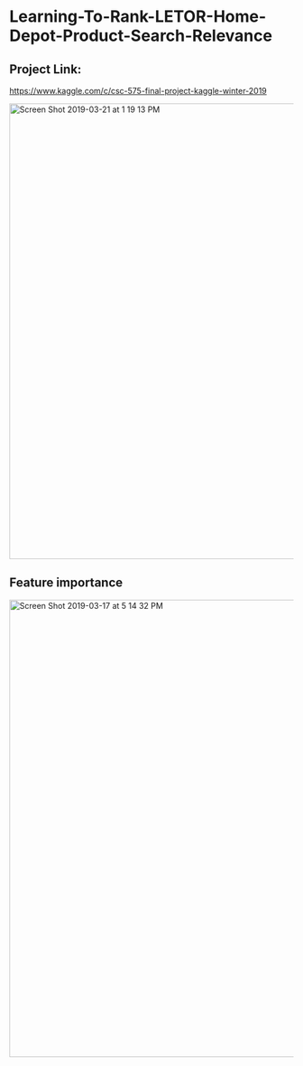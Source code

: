# Learning-To-Rank-LETOR-Home-Depot-Product-Search-Relevance

## Project Link:
https://www.kaggle.com/c/csc-575-final-project-kaggle-winter-2019


<img width="807" alt="Screen Shot 2019-03-21 at 1 19 13 PM" src="https://user-images.githubusercontent.com/32749721/54775564-44c28d80-4bdc-11e9-995d-99b208d04bbf.png">

## Feature importance
<img width="810" alt="Screen Shot 2019-03-17 at 5 14 32 PM" src="https://user-images.githubusercontent.com/32749721/54775222-89015e00-4bdb-11e9-8143-9538195388f9.png">
